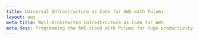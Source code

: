 ```yaml
---
title: Universal Infrastructure as Code for AWS with Pulumi
layout: aws
meta_title: Well-Architected Infrastructure as Code for AWS
meta_desc: Programming the AWS cloud with Pulumi for huge productivity gains, and a unified programming model for Devs and DevOps.
---
```

